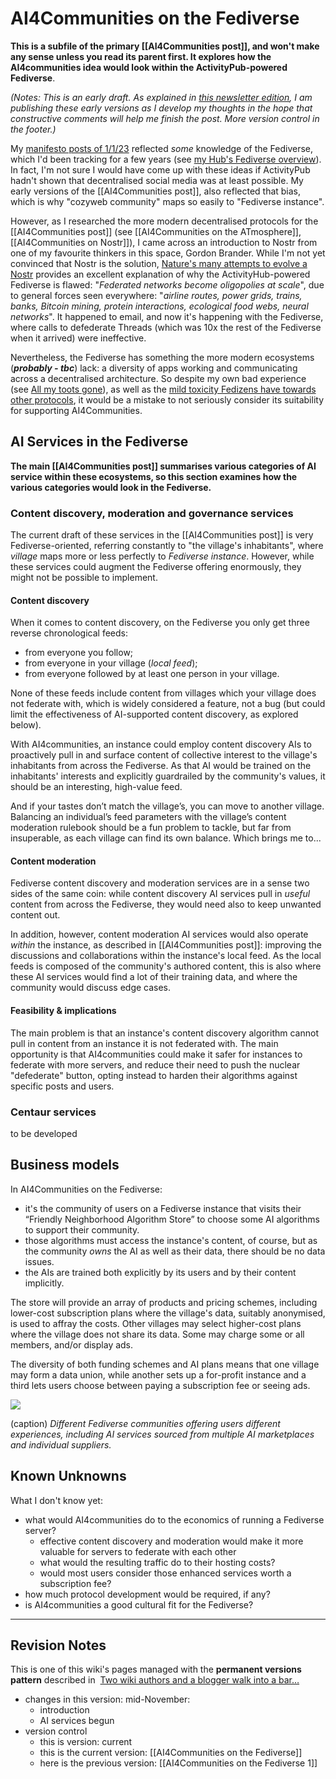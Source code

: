 # AI4Communities on the Fediverse

**This is a subfile of the primary [[AI4Communities post]], and won't make any sense unless you read its parent first. It explores how the AI4communities idea would look within the  ActivityPub-powered Fediverse**.

*(Notes: This is an early draft. As explained in [this newsletter edition](https://mathewlowry.medium.com/exploring-ai4communities-newsletter-6365b2716bb1), I am publishing these early versions as I develop my thoughts in the hope that constructive comments will help me finish the post. More version control in the footer.)*

My [manifesto posts of 1/1/23](https://mathewlowry.medium.com/a-minimum-viable-ecosystem-for-collective-intelligence-7738848ce9c4) reflected *some* knowledge of the Fediverse, which I'd been tracking for a few years (see [my Hub's Fediverse overview](https://myhub.ai/@mathewlowry/overview/16/?quality=all&types=like&types=do&types=think&timeframe=anytime)). In fact, I'm not sure I would have come up with these ideas if ActivityPub hadn't shown that decentralised social media was at least possible.  My early versions of the [[AI4Communities post]],  also reflected that bias, which is why "cozyweb community" maps so easily to "Fediverse instance".

However, as I researched the more modern decentralised protocols for the [[AI4Communities post]] (see [[AI4Communities on the ATmosphere]], [[AI4Communities on Nostr]]), I came across an introduction to Nostr from one of my favourite thinkers in this space, Gordon Brander. While I'm not yet convinced that Nostr is the solution, [Nature's many attempts to evolve a Nostr](https://substack.com/home/post/p-143032514) provides an excellent explanation of why the ActivityHub-powered Fediverse is flawed: "*Federated networks become oligopolies at scale*", due to general forces seen everywhere: "*airline routes, power grids, trains, banks, Bitcoin mining, protein interactions, ecological food webs, neural networks*". It happened to email, and now it's happening with the Fediverse, where calls to defederate Threads (which was 10x the rest of the Fediverse when it arrived) were ineffective.

Nevertheless, the Fediverse has something the more modern ecosystems (***probably - tbc***) lack: a diversity of apps working and communicating across a decentralised architecture. So despite my own bad experience (see [All my toots gone](https://mathewlowry.medium.com/all-my-toots-gone-e844f7c5f255)), as well as the [mild toxicity Fedizens have towards other protocols](https://bsky.app/profile/mathewlowry.bsky.social/post/3lb4vximypc2d), it would be a mistake to not seriously consider its suitability for supporting AI4Communities.

## AI Services in the Fediverse

**The main [[AI4Communities post]] summarises various categories of AI service within these ecosystems, so this section examines how the various categories would look in the Fediverse.**

### Content discovery, moderation and governance services

The current draft of these services in the [[AI4Communities post]] is very Fediverse-oriented, referring constantly to "the village's inhabitants", where *village* maps more or less perfectly to *Fediverse instance*. However, while these services could augment the Fediverse offering enormously, they might not be possible to implement.

#### Content discovery

When it comes to content discovery, on the Fediverse you only get three reverse chronological feeds: 

* from everyone you follow; 
* from everyone in your village (*local feed*); 
* from everyone followed by at least one person in your village. 

None of these feeds include content from villages which your village does not federate with, which is widely considered a feature, not a bug (but could limit the effectiveness of AI-supported content discovery, as explored below). 

With AI4communities, an instance could employ content discovery AIs to proactively pull in and surface content of collective interest to the village's inhabitants from across the Fediverse. As that AI would be trained on the inhabitants' interests and explicitly guardrailed by the community's values, it should be an interesting, high-value feed. 

And if your tastes don’t match the village’s, you can move to another village. Balancing an individual’s feed parameters with the village’s content moderation rulebook should be a fun problem to tackle, but far from insuperable, as each village can find its own balance. Which brings me to...

#### Content moderation

Fediverse content discovery and moderation services are in a sense two sides of the same coin: while content discovery AI services pull in *useful* content from across the Fediverse, they would need also to keep unwanted content out.

In addition, however, content moderation AI services would also operate *within* the instance, as described in [[AI4Communities post]]: improving the discussions and collaborations within the instance's local feed. As the local feeds is composed of the community's authored content, this is also where these AI services would find a lot of their training data, and where the community would discuss edge cases.

#### Feasibility & implications

The main problem is that an instance's content discovery algorithm cannot pull in content from an instance it is not federated with. The main opportunity is that AI4communities could make it safer for instances to federate with more servers, and reduce their need to push the nuclear "defederate" button, opting instead to harden their algorithms against specific posts and users.

### Centaur services
to be developed


## Business models

In AI4Communities on the Fediverse:

* it's the community of users on a Fediverse instance that visits their “Friendly Neighborhood Algorithm Store” to choose some AI algorithms to support their community.  
* those algorithms must access the instance's content, of course, but as the community *owns* the AI as well as their data, there should be no data issues. 
* the AIs are trained both explicitly by its users and by their content implicitly. 

The store will provide an array of products and pricing schemes, including lower-cost subscription plans where the village's data, suitably anonymised, is used to affray the costs. Other villages may select higher-cost plans where the village does not share its data. Some may charge some or all members, and/or display ads.

The diversity of both funding schemes and AI plans means that one village may form a data union, while another sets up a for-profit instance and a third lets users choose between paying a subscription fee or seeing ads.

![](https://cdn-images-1.medium.com/max/1600/1*3WBzTFfnFM1bgbiQsV3T3A.png)

(caption) *Different Fediverse communities offering users different experiences, including AI services sourced from multiple AI marketplaces and individual suppliers.*

## Known Unknowns

What I don't know yet:

* what would AI4communities do to the economics of running a Fediverse server? 
	* effective content discovery and moderation would make it more valuable for servers to federate with each other
	* what would the resulting traffic do to their hosting costs?
	* would most users consider those enhanced services worth a subscription fee?
* how much protocol development would be required, if any?
* is AI4communities a good cultural fit for the Fediverse?

---

## Revision Notes

This is one of this wiki's pages managed with the **permanent versions pattern** described in  [Two wiki authors and a blogger walk into a bar…](https://mathewlowry.medium.com/two-wiki-authors-and-a-blogger-walk-into-a-bar-7106c8376c6e)  

- changes in this version: mid-November: 
	- introduction
	- AI services begun
- version control
    - this is version: current
    - this is the current version: [[AI4Communities on the Fediverse]]
    - here is the previous version: [[AI4Communities on the Fediverse 1]]
